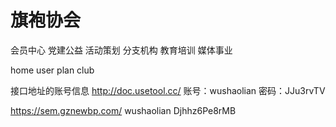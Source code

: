 # 旗袍协会


会员中心
党建公益
活动策划
分支机构
教育培训
媒体事业

home
user
plan
club


接口地址的账号信息
http://doc.usetool.cc/
账号：wushaolian
密码：JJu3rvTV


https://sem.gznewbp.com/
wushaolian
Djhhz6Pe8rMB